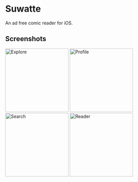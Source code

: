 # Suwatte

An ad free comic reader for iOS.

## Screenshots

<div>
<img src="https://user-images.githubusercontent.com/50926838/161845631-86bcbc13-7f70-481c-b9d4-50aad1fb5081.jpeg" alt="Explore" width="200"/>
<img src="https://user-images.githubusercontent.com/50926838/161845638-13e25bda-0c0f-42b7-aa8c-1cecb6cde1cc.jpeg" alt="Profile" width="200"/>
<img src="https://user-images.githubusercontent.com/50926838/161845648-421fa1da-d44e-414e-9bed-9584d6972649.jpeg" alt="Search" width="200"/>
<img src="https://user-images.githubusercontent.com/50926838/161845652-f4f6dda4-cd7f-4c18-90cf-5110e01ac965.jpeg" alt="Reader" width="200"/>
<div>

